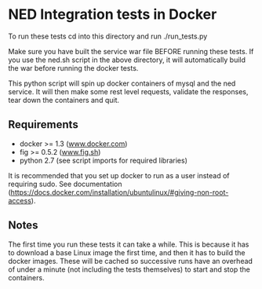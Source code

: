 NED Integration tests in Docker
===============================

To run these tests cd into this directory and run ./run_tests.py

Make sure you have built the service war file BEFORE running these tests. If you use the ned.sh script in the above directory, it will automatically build the war before running the docker tests.

This python script will spin up docker containers of mysql and the ned service. It will then make some rest level requests, validate the responses, tear down the containers and quit.

Requirements
------------
* docker >= 1.3 (www.docker.com)
* fig >= 0.5.2 (www.fig.sh)
* python 2.7 (see script imports for required libraries)

It is recommended that you set up docker to run as a user instead of requiring sudo. See documentation (https://docs.docker.com/installation/ubuntulinux/#giving-non-root-access).


Notes
-----
The first time you run these tests it can take a while. This is because it has to download a base Linux image the first time, and then it has to build the docker images. These will be cached so successive runs have an overhead of under a minute (not including the tests themselves) to start and stop the containers.
